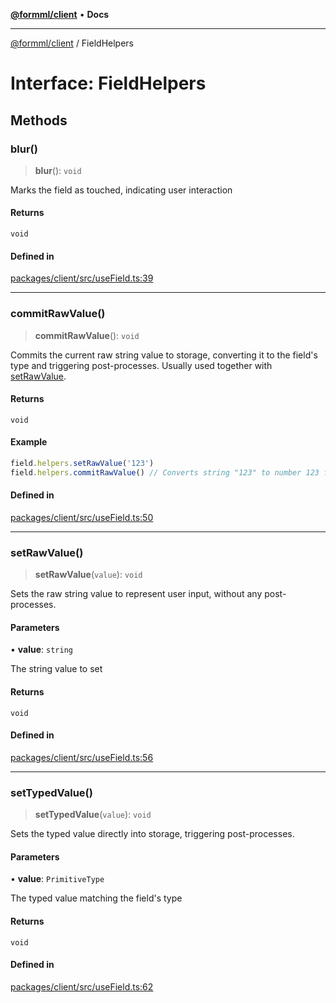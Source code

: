 [**@formml/client**](../README.md) • **Docs**

---

[@formml/client](../globals.md) / FieldHelpers

# Interface: FieldHelpers

## Methods

### blur()

> **blur**(): `void`

Marks the field as touched, indicating user interaction

#### Returns

`void`

#### Defined in

[packages/client/src/useField.ts:39](https://github.com/formml/formml/blob/72da07b448131bd3f04929d1b1f639a533f113d9/packages/client/src/useField.ts#L39)

---

### commitRawValue()

> **commitRawValue**(): `void`

Commits the current raw string value to storage, converting it to the field's type and triggering post-processes.
Usually used together with [setRawValue](FieldHelpers.md#setrawvalue).

#### Returns

`void`

#### Example

```ts
field.helpers.setRawValue('123')
field.helpers.commitRawValue() // Converts string "123" to number 123 for `num` fields
```

#### Defined in

[packages/client/src/useField.ts:50](https://github.com/formml/formml/blob/72da07b448131bd3f04929d1b1f639a533f113d9/packages/client/src/useField.ts#L50)

---

### setRawValue()

> **setRawValue**(`value`): `void`

Sets the raw string value to represent user input, without any post-processes.

#### Parameters

• **value**: `string`

The string value to set

#### Returns

`void`

#### Defined in

[packages/client/src/useField.ts:56](https://github.com/formml/formml/blob/72da07b448131bd3f04929d1b1f639a533f113d9/packages/client/src/useField.ts#L56)

---

### setTypedValue()

> **setTypedValue**(`value`): `void`

Sets the typed value directly into storage, triggering post-processes.

#### Parameters

• **value**: `PrimitiveType`

The typed value matching the field's type

#### Returns

`void`

#### Defined in

[packages/client/src/useField.ts:62](https://github.com/formml/formml/blob/72da07b448131bd3f04929d1b1f639a533f113d9/packages/client/src/useField.ts#L62)

